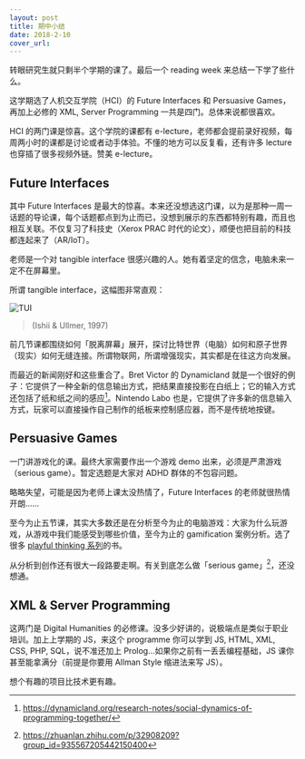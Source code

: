 ```yaml
---
layout: post
title: 期中小结
date: 2018-2-10
cover_url: 
---
```



转眼研究生就只剩半个学期的课了。最后一个 reading week 来总结一下学了些什么。

这学期选了人机交互学院（HCI）的 Future Interfaces 和 Persuasive Games，再加上必修的 XML, Server Programming 一共是四门。总体来说都很喜欢。

HCI 的两门课是惊喜。这个学院的课都有 e-lecture，老师都会提前录好视频，每周两小时的课都是讨论或者动手体验。不懂的地方可以反复看，还有许多 lecture 也穿插了很多视频外链。赞美 e-lecture。

## Future Interfaces

其中 Future Interfaces 是最大的惊喜。本来还没想选这门课，以为是那种一周一话题的导论课，每个话题都点到为止而已，没想到展示的东西都特别有趣，而且也相互关联。不仅复习了科技史（Xerox PRAC 时代的论文），顺便也把目前的科技都连起来了（AR/IoT）。

老师是一个对 tangible interface 很感兴趣的人。她有着坚定的信念，电脑未来一定不在屏幕里。

所谓 tangible interface，这幅图非常直观：

![TUI](https://openlab.ncl.ac.uk/hci-digitalcivics-2016/files/2016/11/ishii_ullmer2.gif)
> (Ishii & Ullmer, 1997)

前几节课都围绕如何「脱离屏幕」展开，探讨比特世界（电脑）如何和原子世界（现实）如何无缝连接。所谓物联网，所谓增强现实，其实都是在往这方向发展。

而最近的新闻刚好和这些重合了。Bret Victor 的 Dynamicland 就是一个很好的例子：它提供了一种全新的信息输出方式，把结果直接投影在白纸上；它的输入方式还包括了纸和纸之间的感应[^1]。Nintendo Labo 也是，它提供了许多新的信息输入方式，玩家可以直接操作自己制作的纸板来控制感应器，而不是传统地按键。

## Persuasive Games
一门讲游戏化的课。最终大家需要作出一个游戏 demo 出来，必须是严肃游戏（serious game）。暂定选题是大家对 ADHD 群体的不包容问题。

略略失望，可能是因为老师上课太没热情了，Future Interfaces 的老师就很热情开朗……

至今为止五节课，其实大多数还是在分析至今为止的电脑游戏：大家为什么玩游戏，从游戏中我们能感受到哪些价值，至今为止的 gamification 案例分析。选了很多 [playful thinking 系列](http://www.playfulthinking.net/)的书。

从分析到创作还有很大一段路要走啊。有关到底怎么做「serious game」[^2]，还没想通。

## XML & Server Programming
这两门是 Digital Humanities 的必修课。没多少好讲的，说极端点是类似于职业培训。加上上学期的 JS，来这个 programme 你可以学到 JS, HTML, XML, CSS, PHP, SQL，说不准还加上 Prolog...如果你之前有一丢丢编程基础，JS 课你甚至能拿满分（前提是你要用 Allman Style 缩进法来写 JS）。

想个有趣的项目比技术更有趣。


[^1]: https://dynamicland.org/research-notes/social-dynamics-of-programming-together/
[^2]: https://zhuanlan.zhihu.com/p/32908209?group_id=935567205442150400

